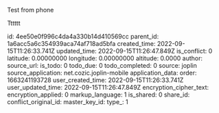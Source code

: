 Test from phone 

Tttttt

id: 4ee50e0f996c4da4a330b14d410569cc
parent_id: 1a6acc5a6c354939aca74af718ad5bfa
created_time: 2022-09-15T11:26:33.741Z
updated_time: 2022-09-15T11:26:47.849Z
is_conflict: 0
latitude: 0.00000000
longitude: 0.00000000
altitude: 0.0000
author: 
source_url: 
is_todo: 0
todo_due: 0
todo_completed: 0
source: joplin
source_application: net.cozic.joplin-mobile
application_data: 
order: 1663241193728
user_created_time: 2022-09-15T11:26:33.741Z
user_updated_time: 2022-09-15T11:26:47.849Z
encryption_cipher_text: 
encryption_applied: 0
markup_language: 1
is_shared: 0
share_id: 
conflict_original_id: 
master_key_id: 
type_: 1